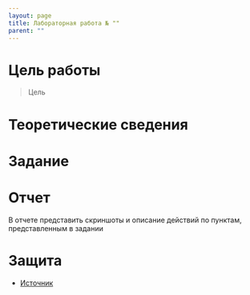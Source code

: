 ```yaml
---
layout: page
title: Лабораторная работа № ""
parent: ""
---
```



# Цель работы
> Цель

# Теоретические сведения

# Задание

# Отчет
В отчете представить скриншоты и описание действий по пунктам, представленным в задании

# Защита
* [Источник]()

